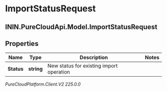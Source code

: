 # ImportStatusRequest

## ININ.PureCloudApi.Model.ImportStatusRequest

## Properties

|Name | Type | Description | Notes|
|------------ | ------------- | ------------- | -------------|
| **Status** | **string** | New status for existing import operation | |



_PureCloudPlatform.Client.V2 225.0.0_

